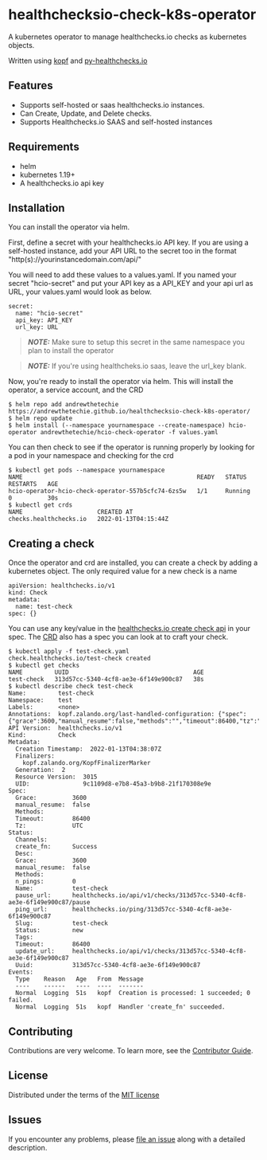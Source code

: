# healthchecksio-check-k8s-operator

A kubernetes operator to manage healthchecks.io checks as kubernetes objects.

Written using [kopf](https://kopf.readthedocs.io/en/stable/) and [py-healthchecks.io](https://github.com/andrewthetechie/py-healthchecks.io)

## Features

-   Supports self-hosted or saas healthchecks.io instances.
-   Can Create, Update, and Delete checks.
-   Supports Healthchecks.io SAAS and self-hosted instances

## Requirements

-   helm
-   kubernetes 1.19+
-   A healthchecks.io api key

## Installation

You can install the operator via helm.

First, define a secret with your healthchecks.io API key. If you are using a self-hosted instance, add your API URL to the secret too in the format "http(s)://yourinstancedomain.com/api/"

You will need to add these values to a values.yaml. If you named your secret "hcio-secret" and put your API key as a API_KEY and your api url as URL, your values.yaml would look as below.

```
secret:
  name: "hcio-secret"
  api_key: API_KEY
  url_key: URL
```

> **_NOTE:_**  Make sure to setup this secret in the same namespace you plan to install the operator

> **_NOTE:_**  If you're using healthcheks.io saas, leave the url_key blank.

Now, you're ready to install the operator via helm. This will install the operator, a service account, and the CRD

``` console
$ helm repo add andrewthetechie https://andrewthetechie.github.io/healthchecksio-check-k8s-operator/
$ helm repo update
$ helm install (--namespace yournamespace --create-namespace) hcio-operator andrewthetechie/hcio-check-operator -f values.yaml
```

You can then check to see if the operator is running properly by looking for a pod in your namespace and checking for the crd

```
$ kubectl get pods --namespace yournamespace
NAME                                                 READY   STATUS    RESTARTS   AGE
hcio-operator-hcio-check-operator-557b5cfc74-6zs5w   1/1     Running   0          30s
$ kubectl get crds
NAME                     CREATED AT
checks.healthchecks.io   2022-01-13T04:15:44Z
```

## Creating a check

Once the operator and crd are installed, you can create a check by adding a kubernetes object. The only required value for a new check is a name

```
apiVersion: healthchecks.io/v1
kind: Check
metadata:
  name: test-check
spec: {}
```

You can use any key/value in the [healthchecks.io create check api](https://healthchecks.io/docs/api/#create-check) in your spec. The [CRD](./charts/templates/crd.yml) also has a spec you can look at to craft your check.

```
$ kubectl apply -f test-check.yaml
check.healthchecks.io/test-check created
$ kubectl get checks
NAME         UUID                                   AGE
test-check   313d57cc-5340-4cf8-ae3e-6f149e900c87   38s
$ kubectl describe check test-check
Name:         test-check
Namespace:    test
Labels:       <none>
Annotations:  kopf.zalando.org/last-handled-configuration: {"spec":{"grace":3600,"manual_resume":false,"methods":"","timeout":86400,"tz":"UTC"}}
API Version:  healthchecks.io/v1
Kind:         Check
Metadata:
  Creation Timestamp:  2022-01-13T04:38:07Z
  Finalizers:
    kopf.zalando.org/KopfFinalizerMarker
  Generation:  2
  Resource Version:  3015
  UID:               9c1109d8-e7b8-45a3-b9b8-21f170308e9e
Spec:
  Grace:          3600
  manual_resume:  false
  Methods:        
  Timeout:        86400
  Tz:             UTC
Status:
  Channels:       
  create_fn:      Success
  Desc:           
  Grace:          3600
  manual_resume:  false
  Methods:        
  n_pings:        0
  Name:           test-check
  pause_url:      healthchecks.io/api/v1/checks/313d57cc-5340-4cf8-ae3e-6f149e900c87/pause
  ping_url:       healthchecks.io/ping/313d57cc-5340-4cf8-ae3e-6f149e900c87
  Slug:           test-check
  Status:         new
  Tags:           
  Timeout:        86400
  update_url:     healthchecks.io/api/v1/checks/313d57cc-5340-4cf8-ae3e-6f149e900c87
  Uuid:           313d57cc-5340-4cf8-ae3e-6f149e900c87
Events:
  Type    Reason   Age   From  Message
  ----    ------   ----  ----  -------
  Normal  Logging  51s   kopf  Creation is processed: 1 succeeded; 0 failed.
  Normal  Logging  51s   kopf  Handler 'create_fn' succeeded.
```

## Contributing

Contributions are very welcome. To learn more, see the [Contributor
Guide](CONTRIBUTING.md).

## License

Distributed under the terms of the [MIT
license](https://opensource.org/licenses/MIT)

## Issues

If you encounter any problems, please [file an
issue](https://github.com/andrewthetechie/healthchecksio-check-k8s-operator/issues)
along with a detailed description.
